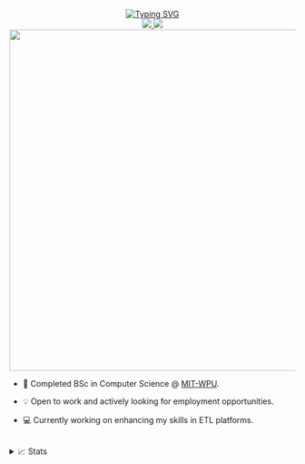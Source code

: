 <p align="center">
<a href="https://github.com/nrb2310">
    <img src="https://readme-typing-svg.demolab.com?font=fira+code&size=18&duration=2000&pause=100&color=FFFFE5&multiline=true&width=600&height=100&lines=Nareshkumar+Borana;Computer+Science+Enthusiast+|+wannabe+Data+Engineer/Analyst;UG+Student;Python+%7C+SQL+%7C+ETL+%7C+APIs" alt="Typing SVG" />
</a>
<br/>
 
<a href="https://www.linkedin.com/in/nrb2310/">
    <img src="https://img.shields.io/badge/-Linkedin-blue?style=flat-square&logo=linkedin">
</a>
<a href="mailto:nareshborana6@gmail.com">
    <img src="https://img.shields.io/badge/-Email-red?style=flat-square&logo=gmail&logoColor=white">

<br/> 

<a href="https://github.com/nrb2310">
    <img src="https://github-stats-alpha.vercel.app/api?username=nrb2310&cc=22272e&tc=FFFFE5&ic=fff&bc=0000" width="600">
</a>

</p>

* 📖 Completed BSc in Computer Science @ [MIT-WPU](https://mitwpu.edu.in/programme/bsc-computer-science). 

* 💡 Open to work and actively looking for employment opportunities. 

* 💻 Currently working on enhancing my skills in ETL platforms.

<br>
<details>
<summary> 📈 Stats</summary>
<br>
My Github Stats

![](http://github-profile-summary-cards.vercel.app/api/cards/profile-details?username=nrb2310&theme=dracula) 
![](http://github-profile-summary-cards.vercel.app/api/cards/repos-per-language?username=nrb2310&theme=dracula) 
![](http://github-profile-summary-cards.vercel.app/api/cards/most-commit-language?username=nrb2310&theme=dracula)

<br>
</details>
